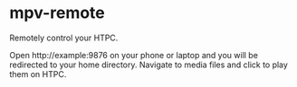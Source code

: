 mpv-remote
==========
Remotely control your HTPC.

Open http://example:9876 on your phone or laptop and you will be
redirected to your home directory. Navigate to media files and
click to play them on HTPC.
